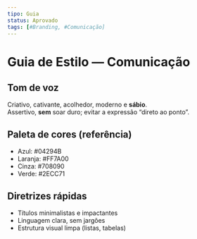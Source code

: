 ```yaml
---
tipo: Guia
status: Aprovado
tags: [#Branding, #Comunicação]
---
```


# Guia de Estilo — Comunicação

## Tom de voz
Criativo, cativante, acolhedor, moderno e **sábio**.  
Assertivo, **sem** soar duro; evitar a expressão “direto ao ponto”.

## Paleta de cores (referência)
- Azul: #04294B
- Laranja: #FF7A00
- Cinza: #708090
- Verde: #2ECC71

## Diretrizes rápidas
- Títulos minimalistas e impactantes
- Linguagem clara, sem jargões
- Estrutura visual limpa (listas, tabelas)
